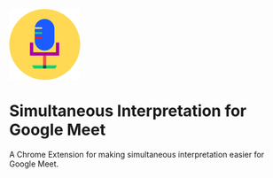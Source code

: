 <img align="center" src="images/logo_128x128.png" width=128 height=128 />

# Simultaneous Interpretation for Google Meet
A Chrome Extension for making simultaneous interpretation easier for Google Meet.
